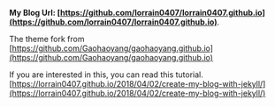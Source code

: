 
**My Blog Url: [https://github.com/lorrain0407/lorrain0407.github.io](https://github.com/lorrain0407/lorrain0407.github.io)**. 

The theme fork from [https://github.com/Gaohaoyang/gaohaoyang.github.io](https://github.com/Gaohaoyang/gaohaoyang.github.io)

If you are interested in this, you can read this tutorial.[https://lorrain0407.github.io/2018/04/02/create-my-blog-with-jekyll/](https://lorrain0407.github.io/2018/04/02/create-my-blog-with-jekyll/)